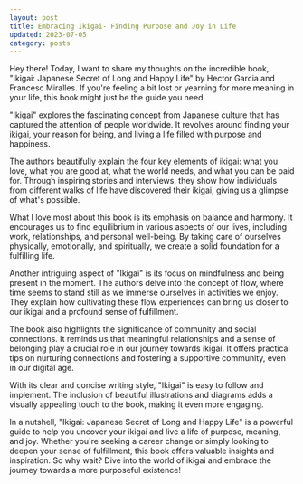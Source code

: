 ```yaml
---
layout: post
title: Embracing Ikigai- Finding Purpose and Joy in Life
updated: 2023-07-05
category: posts
---
```


Hey there! Today, I want to share my thoughts on the incredible book, "Ikigai: Japanese Secret of Long and Happy Life" by Hector Garcia and Francesc Miralles. If you're feeling a bit lost or yearning for more meaning in your life, this book might just be the guide you need.

"Ikigai" explores the fascinating concept from Japanese culture that has captured the attention of people worldwide. It revolves around finding your ikigai, your reason for being, and living a life filled with purpose and happiness.

The authors beautifully explain the four key elements of ikigai: what you love, what you are good at, what the world needs, and what you can be paid for. Through inspiring stories and interviews, they show how individuals from different walks of life have discovered their ikigai, giving us a glimpse of what's possible.

What I love most about this book is its emphasis on balance and harmony. It encourages us to find equilibrium in various aspects of our lives, including work, relationships, and personal well-being. By taking care of ourselves physically, emotionally, and spiritually, we create a solid foundation for a fulfilling life.

Another intriguing aspect of "Ikigai" is its focus on mindfulness and being present in the moment. The authors delve into the concept of flow, where time seems to stand still as we immerse ourselves in activities we enjoy. They explain how cultivating these flow experiences can bring us closer to our ikigai and a profound sense of fulfillment.

The book also highlights the significance of community and social connections. It reminds us that meaningful relationships and a sense of belonging play a crucial role in our journey towards ikigai. It offers practical tips on nurturing connections and fostering a supportive community, even in our digital age.

With its clear and concise writing style, "Ikigai" is easy to follow and implement. The inclusion of beautiful illustrations and diagrams adds a visually appealing touch to the book, making it even more engaging.

In a nutshell, "Ikigai: Japanese Secret of Long and Happy Life" is a powerful guide to help you uncover your ikigai and live a life of purpose, meaning, and joy. Whether you're seeking a career change or simply looking to deepen your sense of fulfillment, this book offers valuable insights and inspiration. So why wait? Dive into the world of ikigai and embrace the journey towards a more purposeful existence!
